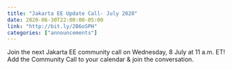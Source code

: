 ```yaml
---
title: "Jakarta EE Update Call- July 2020"
date: 2020-06-30T22:00:00-05:00
link: "http://bit.ly/2B6oSPH"
categories: ["announcements"]
---
```


Join the next Jakarta EE community call on Wednesday, 8 July at 11 a.m. ET! Add the Community Call to your calendar & join the conversation.
